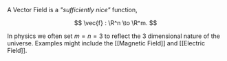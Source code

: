 A Vector Field is a *"sufficiently nice"* function,

$$
\vec{f} : \R^n \to \R^m.
$$

In physics we often set $m = n = 3$ to reflect the 3 dimensional nature of the universe. Examples might include the [[Magnetic Field]] and [[Electric Field]].